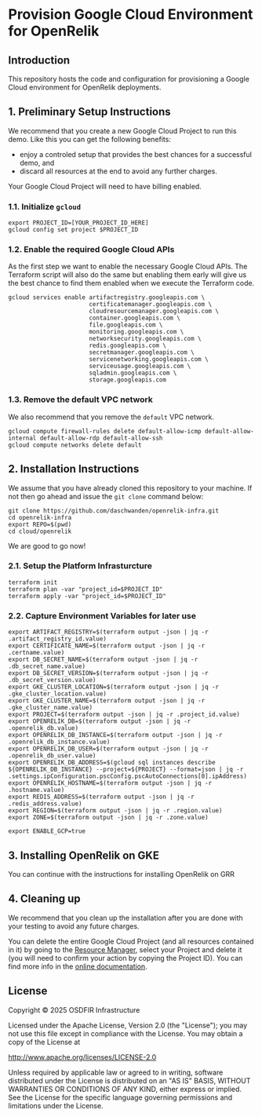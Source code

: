 # Provision Google Cloud Environment for OpenRelik

## Introduction

This repository hosts the code and configuration for provisioning a Google Cloud environment for OpenRelik deployments.

## 1. Preliminary Setup Instructions

We recommend that you create a new Google Cloud Project to run this demo.
Like this you can get the following benefits:

- enjoy a controled setup that provides the best chances for a successful demo, and
- discard all resources at the end to avoid any further charges.

Your Google Cloud Project will need to have billing enabled.

### 1.1. Initialize ```gcloud```

```console
export PROJECT_ID=[YOUR_PROJECT_ID_HERE]
gcloud config set project $PROJECT_ID
```

### 1.2. Enable the required Google Cloud APIs

As the first step we want to enable the necessary Google Cloud APIs.
The Terraform script will also do the same but enabling them early will give us the best chance to find them enabled when we execute the Terraform code.

```console
gcloud services enable artifactregistry.googleapis.com \
                       certificatemanager.googleapis.com \
                       cloudresourcemanager.googleapis.com \
                       container.googleapis.com \
                       file.googleapis.com \
                       monitoring.googleapis.com \
                       networksecurity.googleapis.com \
                       redis.googleapis.com \
                       secretmanager.googleapis.com \
                       servicenetworking.googleapis.com \
                       serviceusage.googleapis.com \
                       sqladmin.googleapis.com \
                       storage.googleapis.com
```

### 1.3. Remove the default VPC network

We also recommend that you remove the ```default``` VPC network.

```console
gcloud compute firewall-rules delete default-allow-icmp default-allow-internal default-allow-rdp default-allow-ssh
gcloud compute networks delete default
```

## 2. Installation Instructions

We assume that you have already cloned this repository to your machine.
If not then go ahead and issue the `git clone` command below:

```console
git clone https://github.com/daschwanden/openrelik-infra.git
cd openrelik-infra
export REPO=$(pwd)
cd cloud/openrelik
```

We are good to go now!

### 2.1. Setup the Platform Infrasturcture

```console
terraform init
terraform plan -var "project_id=$PROJECT_ID"
terraform apply -var "project_id=$PROJECT_ID"
```

### 2.2. Capture Environment Variables for later use

```
export ARTIFACT_REGISTRY=$(terraform output -json | jq -r .artifact_registry_id.value)
export CERTIFICATE_NAME=$(terraform output -json | jq -r .certname.value)
export DB_SECRET_NAME=$(terraform output -json | jq -r .db_secret_name.value)
export DB_SECRET_VERSION=$(terraform output -json | jq -r .db_secret_version.value)
export GKE_CLUSTER_LOCATION=$(terraform output -json | jq -r .gke_cluster_location.value)
export GKE_CLUSTER_NAME=$(terraform output -json | jq -r .gke_cluster_name.value)
export PROJECT=$(terraform output -json | jq -r .project_id.value)
export OPENRELIK_DB=$(terraform output -json | jq -r .openrelik_db.value)
export OPENRELIK_DB_INSTANCE=$(terraform output -json | jq -r .openrelik_db_instance.value)
export OPENRELIK_DB_USER=$(terraform output -json | jq -r .openrelik_db_user.value)
export OPENRELIK_DB_ADDRESS=$(gcloud sql instances describe ${OPENRELIK_DB_INSTANCE} --project=${PROJECT} --format=json | jq -r .settings.ipConfiguration.pscConfig.pscAutoConnections[0].ipAddress)
export OPENRELIK_HOSTNAME=$(terraform output -json | jq -r .hostname.value)
export REDIS_ADDRESS=$(terraform output -json | jq -r .redis_address.value)
export REGION=$(terraform output -json | jq -r .region.value)
export ZONE=$(terraform output -json | jq -r .zone.value)

export ENABLE_GCP=true
```

## 3. Installing OpenRelik on GKE

You can continue with the instructions for installing OpenRelik on GRR

## 4. Cleaning up

We recommend that you clean up the installation after you are done with your testing to avoid any future charges.

You can delete the entire Google Cloud Project (and all resources contained in it) by going to the [Resource Manager](https://console.cloud.google.com/cloud-resource-manager), select your Project and delete it (you will need to confirm your action by copying the Project ID).
You can find more info in the [online documentation](https://cloud.google.com/resource-manager/docs/creating-managing-projects#shutting_down_projects).

## License

Copyright &copy; 2025 OSDFIR Infrastructure

Licensed under the Apache License, Version 2.0 (the "License");
you may not use this file except in compliance with the License.
You may obtain a copy of the License at

<http://www.apache.org/licenses/LICENSE-2.0>

Unless required by applicable law or agreed to in writing, software
distributed under the License is distributed on an "AS IS" BASIS,
WITHOUT WARRANTIES OR CONDITIONS OF ANY KIND, either express or implied.
See the License for the specific language governing permissions and
limitations under the License.
